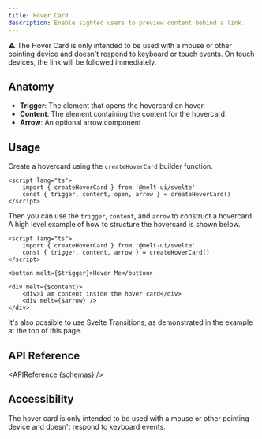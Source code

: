 ```yaml
---
title: Hover Card
description: Enable sighted users to preview content behind a link.
---
```


<script>
    import { KbdTable, APIReference, Callout } from '$docs/components'
    export let schemas
</script>

<Callout type="warning">

⚠️ The Hover Card is only intended to be used with a mouse or other pointing device and doesn't
respond to keyboard or touch events. On touch devices, the link will be followed immediately.

</Callout>

## Anatomy

- **Trigger**: The element that opens the hovercard on hover.
- **Content**: The element containing the content for the hovercard.
- **Arrow**: An optional arrow component

## Usage

Create a hovercard using the `createHoverCard` builder function.

```svelte {3}
<script lang="ts">
	import { createHoverCard } from '@melt-ui/svelte'
	const { trigger, content, open, arrow } = createHoverCard()
</script>
```

Then you can use the `trigger`, `content`, and `arrow` to construct a hovercard. A high level
example of how to structure the hovercard is shown below.

```svelte
<script lang="ts">
	import { createHoverCard } from '@melt-ui/svelte'
	const { trigger, content, arrow } = createHoverCard()
</script>

<button melt={$trigger}>Hover Me</button>

<div melt={$content}>
	<div>I am content inside the hover card</div>
	<div melt={$arrow} />
</div>
```

It's also possible to use Svelte Transitions, as demonstrated in the example at the top of this
page.

## API Reference

<APIReference {schemas} />

## Accessibility

The hover card is only intended to be used with a mouse or other pointing device and doesn't respond
to keyboard events.
